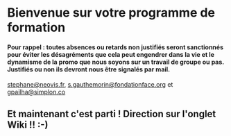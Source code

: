 # Bienvenue sur votre programme de formation
#### Pour rappel : toutes absences ou retards non justifiés seront sanctionnés pour éviter les désagréments que cela peut engendrer dans la vie et le dynamisme de la promo que nous soyons sur un travail de groupe ou pas. Justifiés ou non ils devront nous être signalés par mail.
stephane@neovis.fr, s.gauthemorin@fondationface.org et gpailha@simplon.co 




## Et maintenant c'est parti ! Direction sur l'onglet Wiki !! :-)
